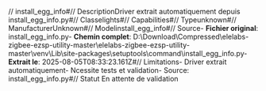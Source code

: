 // install_egg_info#// DescriptionDriver extrait automatiquement depuis install_egg_info.py#// Classelights#// Capabilities#// Typeunknown#// ManufacturerUnknown#// Modelinstall_egg_info#// Source- **Fichier original**: install_egg_info.py- **Chemin complet**: D:\Download\Compressed\elelabs-zigbee-ezsp-utility-master\elelabs-zigbee-ezsp-utility-master\venv\Lib\site-packages\setuptools\command\install_egg_info.py- **Extrait le**: 2025-08-05T08:33:23.161Z#// Limitations- Driver extrait automatiquement- Ncessite tests et validation- Source: install_egg_info.py#// Statut En attente de validation